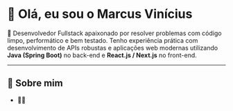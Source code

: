 # 👋 Olá, eu sou o Marcus Vinícius

🎯 Desenvolvedor Fullstack apaixonado por resolver problemas com código limpo, performático e bem testado. Tenho experiência prática com desenvolvimento de APIs robustas e aplicações web modernas utilizando **Java (Spring Boot)** no back-end e **React.js / Next.js** no front-end.

---

## 🚀 Sobre mim

- 👨‍💻
